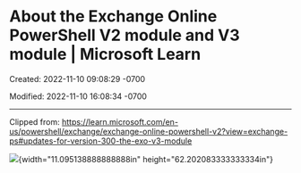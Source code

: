 # About the Exchange Online PowerShell V2 module and V3 module | Microsoft Learn

Created: 2022-11-10 09:08:29 -0700

Modified: 2022-11-10 16:08:34 -0700

---

Clipped from: <https://learn.microsoft.com/en-us/powershell/exchange/exchange-online-powershell-v2?view=exchange-ps#updates-for-version-300-the-exo-v3-module>

![](../media/Pages-About-the-Exchange-Online-PowerShell-V2-module-and-V3-module---Microsoft-Learn-image1.jpg){width="11.095138888888888in" height="62.202083333333334in"}
